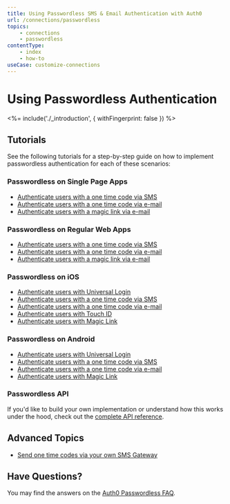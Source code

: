 ```yaml
---
title: Using Passwordless SMS & Email Authentication with Auth0
url: /connections/passwordless
topics:
    - connections
    - passwordless
contentType:
    - index
    - how-to
useCase: customize-connections
---
```

# Using Passwordless Authentication

<!-- markdownlint-disable -->

<%= include('./_introduction', { withFingerprint: false }) %>

## Tutorials

See the following tutorials for a step-by-step guide on how to implement passwordless authentication for each of these scenarios:

### Passwordless on Single Page Apps

 - [Authenticate users with a one time code via SMS](/connections/passwordless/spa-sms)
 - [Authenticate users with a one time code via e-mail](/connections/passwordless/spa-email-code)
 - [Authenticate users with a magic link via e-mail](/connections/passwordless/spa-email-link)

### Passwordless on Regular Web Apps

 - [Authenticate users with a one time code via SMS](/connections/passwordless/regular-web-app-sms)
 - [Authenticate users with a one time code via e-mail](/connections/passwordless/regular-web-app-email-code)
 - [Authenticate users with a magic link via e-mail](/connections/passwordless/regular-web-app-email-link)

### Passwordless on iOS

 - [Authenticate users with Universal Login](/connections/passwordless/native-passwordless-universal)
 - [Authenticate users with a one time code via SMS](/connections/passwordless/ios-sms-swift)
 - [Authenticate users with a one time code via e-mail](/connections/passwordless/ios-email-swift)
 - [Authenticate users with Touch ID](/connections/passwordless/ios-touch-id-swift)
 - [Authenticate users with Magic Link](/connections/passwordless/ios-magic-link)

### Passwordless on Android

 - [Authenticate users with Universal Login](/connections/passwordless/native-passwordless-universal)
 - [Authenticate users with a one time code via SMS](/connections/passwordless/android-sms)
 - [Authenticate users with a one time code via e-mail](/connections/passwordless/android-email)
 - [Authenticate users with Magic Link](/libraries/lock-android/passwordless-magic-link)

### Passwordless API

If you'd like to build your own implementation or understand how this works under the hood, check out the [complete API reference](/auth-api#passwordless).

## Advanced Topics

 - [Send one time codes via your own SMS Gateway](/connections/passwordless/sms-gateway)

## Have Questions?

You may find the answers on the [Auth0 Passwordless FAQ](/connections/passwordless/faq).
